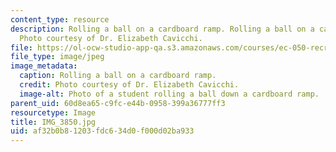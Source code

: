 ```yaml
---
content_type: resource
description: Rolling a ball on a cardboard ramp. Rolling a ball on a cardboard ramp.
  Photo courtesy of Dr. Elizabeth Cavicchi.
file: https://ol-ocw-studio-app-qa.s3.amazonaws.com/courses/ec-050-recreate-experiments-from-history-inform-the-future-from-the-past-galileo-january-iap-2010/af32b0b81203fdc634d0f000d02ba933_IMG_3850.jpg
file_type: image/jpeg
image_metadata:
  caption: Rolling a ball on a cardboard ramp.
  credit: Photo courtesy of Dr. Elizabeth Cavicchi.
  image-alt: Photo of a student rolling a ball down a cardboard ramp.
parent_uid: 60d8ea65-c9fc-e44b-0958-399a36777ff3
resourcetype: Image
title: IMG_3850.jpg
uid: af32b0b8-1203-fdc6-34d0-f000d02ba933
---
```

